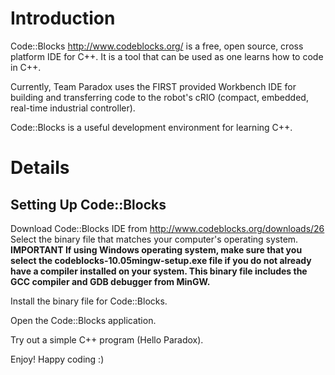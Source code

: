 # Introduction #

Code::Blocks http://www.codeblocks.org/ is a free, open source, cross platform IDE for C++. It is a tool that can be used as one learns how to code in C++.

Currently, Team Paradox uses the FIRST provided Workbench IDE for building and transferring code to the robot's cRIO (compact, embedded, real-time industrial controller).

Code::Blocks is a useful development environment for learning C++.

# Details #

## Setting Up Code::Blocks ##
Download Code::Blocks IDE from http://www.codeblocks.org/downloads/26
Select the binary file that matches your computer's operating system.
**IMPORTANT If using Windows operating system, make sure that you select the codeblocks-10.05mingw-setup.exe file if you do not already have a compiler installed on your system. This binary file includes the GCC compiler and GDB debugger from MinGW.**

Install the binary file for Code::Blocks.

Open the Code::Blocks application.

Try out a simple C++ program (Hello Paradox).

Enjoy!
Happy coding :)